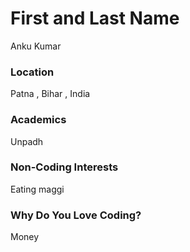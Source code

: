 # First and Last Name
Anku Kumar
### Location
Patna , Bihar , India 

### Academics
Unpadh

### Non-Coding Interests
Eating maggi

### Why Do You Love Coding?
Money